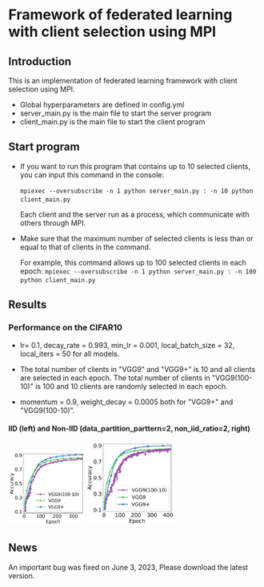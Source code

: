 # Framework of federated learning with client selection using MPI

## Introduction

This is an implementation of federated learning framework with client selection using MPI.

* Global hyperparameters are defined in config.yml
* server_main.py is the main file to start the server program
* client_main.py is the main file to start the client program

## Start program

* If you want to run this program that contains up to 10 selected clients, you can input this command in the console:

  ``
  mpiexec --oversubscribe -n 1 python server_main.py : -n 10 python client_main.py
  ``

  Each client and the server run as a process, which communicate with others through MPI.

* Make sure that the maximum number of selected clients is less than or equal to that of clients in the command.

  For example, this command allows up to 100 selected clients in each epoch:
  ``
  mpiexec --oversubscribe -n 1 python server_main.py : -n 100 python client_main.py
  ``

## Results

### Performance on the CIFAR10

* lr= 0.1, decay_rate = 0.993, min_lr = 0.001, local_batch_size = 32, local_iters = 50 for all models.

* The total number of clients in "VGG9" and "VGG9+" is 10 and all clients are selected in each epoch. 
  The total number of clients in "VGG9(100-10)" is 100 and 10 clients are randomly selected in each epoch.

* momentum = 0.9, weight_decay = 0.0005 both for "VGG9+" and "VGG9(100-10)".

#### IID (left) and Non-IID (data_partition_parttern=2, non_iid_ratio=2, right)
<img src="https://github.com/slwang-ustc/FL_PS_MPI_client_selection/blob/main/figs/vgg9_cifar10.png" width="30%"> <img src="https://github.com/slwang-ustc/FL_PS_MPI_client_selection/blob/main/figs/vgg9_cifar10_noniid22.png" width="35%">

## News
An important bug was fixed on June 3, 2023, Please download the latest version.
